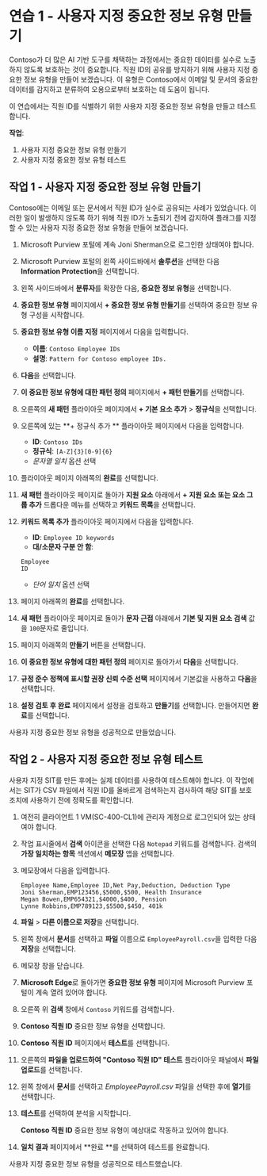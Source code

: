 # 연습 1 - 사용자 지정 중요한 정보 유형 만들기

Contoso가 더 많은 AI 기반 도구를 채택하는 과정에서는 중요한 데이터를 실수로 노출하지 않도록 보호하는 것이 중요합니다. 직원 ID의 공유를 방지하기 위해 사용자 지정 중요한 정보 유형을 만들어 보겠습니다. 이 유형은 Contoso에서 이메일 및 문서의 중요한 데이터를 감지하고 분류하여 오용으로부터 보호하는 데 도움이 됩니다.

이 연습에서는 직원 ID를 식별하기 위한 사용자 지정 중요한 정보 유형을 만들고 테스트합니다.

**작업**:

1. 사용자 지정 중요한 정보 유형 만들기
1. 사용자 지정 중요한 정보 유형 테스트

## 작업 1 - 사용자 지정 중요한 정보 유형 만들기

Contoso에는 이메일 또는 문서에서 직원 ID가 실수로 공유되는 사례가 있었습니다. 이러한 일이 발생하지 않도록 하기 위해 직원 ID가 노출되기 전에 감지하여 플래그를 지정할 수 있는 사용자 지정 중요한 정보 유형을 만들어 보겠습니다.

1. Microsoft Purview 포털에 계속 Joni Sherman으로 로그인한 상태여야 합니다.

1. Microsoft Purview 포털의 왼쪽 사이드바에서 **솔루션**을 선택한 다음 **Information Protection**을 선택합니다.

1. 왼쪽 사이드바에서 **분류자**를 확장한 다음, **중요한 정보 유형**을 선택합니다.

1. **중요한 정보 유형** 페이지에서 **+ 중요한 정보 유형 만들기**를 선택하여 중요한 정보 유형 구성을 시작합니다.

1. **중요한 정보 유형 이름 지정** 페이지에서 다음을 입력합니다.

    - **이름**: `Contoso Employee IDs`
    - **설명**: `Pattern for Contoso employee IDs.`

1. **다음**을 선택합니다.

1. **이 중요한 정보 유형에 대한 패턴 정의** 페이지에서 **+ 패턴 만들기**를 선택합니다.

1. 오른쪽의 **새 패턴** 플라이아웃 페이지에서 **+ 기본 요소 추가** > **정규식**을 선택합니다.

1. 오른쪽에 있는 **+ 정규식 추가 ** 플라이아웃 페이지에서 다음을 입력합니다.

    - **ID**: `Contoso IDs`
    - **정규식**: `[A-Z]{3}[0-9]{6}`
    - _문자열 일치_ 옵션 선택

1. 플라이아웃 페이지 아래쪽의 **완료**를 선택합니다.

1. **새 패턴** 플라이아웃 페이지로 돌아가 **지원 요소** 아래에서 **+ 지원 요소 또는 요소 그룹 추가** 드롭다운 메뉴를 선택하고 **키워드 목록**을 선택합니다.

1. **키워드 목록 추가** 플라이아웃 페이지에서 다음을 입력합니다.

    - **ID**: `Employee ID keywords`
    - **대/소문자 구분 안 함**:

    ```text
    Employee
    ID
    ```

    - _단어 일치_ 옵션 선택

1. 페이지 아래쪽의 **완료**를 선택합니다.

1. **새 패턴** 플라이아웃 페이지로 돌아가 **문자 근접** 아래에서 **기본 및 지원 요소 검색** 값을 `100`문자로 줄입니다.

1. 페이지 아래쪽의 **만들기** 버튼을 선택합니다.

1. **이 중요한 정보 유형에 대한 패턴 정의** 페이지로 돌아가서 **다음**을 선택합니다.

1. **규정 준수 정책에 표시할 권장 신뢰 수준 선택** 페이지에서 기본값을 사용하고 **다음**을 선택합니다.

1. **설정 검토 후 완료** 페이지에서 설정을 검토하고 **만들기**를 선택합니다. 만들어지면 **완료**를 선택합니다.

사용자 지정 중요한 정보 유형을 성공적으로 만들었습니다.

## 작업 2 - 사용자 지정 중요한 정보 유형 테스트

사용자 지정 SIT를 만든 후에는 실제 데이터를 사용하여 테스트해야 합니다. 이 작업에서는 SIT가 CSV 파일에서 직원 ID를 올바르게 검색하는지 검사하여 해당 SIT를 보호 조치에 사용하기 전에 정확도를 확인합니다.

1. 여전히 클라이언트 1 VM(SC-400-CL1)에 관리자 계정으로 로그인되어 있는 상태여야 합니다.

1. 작업 표시줄에서 **검색** 아이콘을 선택한 다음 `Notepad` 키워드를 검색합니다. 검색의 **가장 일치하는 항목** 섹션에서 **메모장** 앱을 선택합니다.

1. 메모장에서 다음을 입력합니다.

    ``` text
    Employee Name,Employee ID,Net Pay,Deduction, Deduction Type
    Joni Sherman,EMP123456,$5000,$500, Health Insurance
    Megan Bowen,EMP654321,$4000,$400, Pension
    Lynne Robbins,EMP789123,$5500,$450, 401k
    ```

1. **파일** > **다른 이름으로 저장**을 선택합니다.

1. 왼쪽 창에서 **문서**를 선택하고 **파일** 이름으로 `EmployeePayroll.csv`을 입력한 다음 **저장**을 선택합니다.

1. 메모장 창을 닫습니다.

1. **Microsoft Edge**로 돌아가면 **중요한 정보 유형** 페이지에 Microsoft Purview 포털이 계속 열려 있어야 합니다.

1. 오른쪽 위 **검색** 창에서 `Contoso` 키워드를 검색합니다.

1. **Contoso 직원 ID** 중요한 정보 유형을 선택합니다.

1. **Contoso 직원 ID** 페이지에서 **테스트**를 선택합니다.

1. 오른쪽의 **파일을 업로드하여 "Contoso 직원 ID" 테스트** 플라이아웃 패널에서 **파일 업로드**를 선택합니다.

1. 왼쪽 창에서 **문서**를 선택하고 _EmployeePayroll.csv_ 파일을 선택한 후에 **열기**를 선택합니다.

1. **테스트**를 선택하여 분석을 시작합니다.

   **Contoso 직원 ID** 중요한 정보 유형이 예상대로 작동하고 있어야 합니다.

1. **일치 결과** 페이지에서 **완료 **를 선택하여 테스트를 완료합니다.

사용자 지정 중요한 정보 유형을 성공적으로 테스트했습니다.
